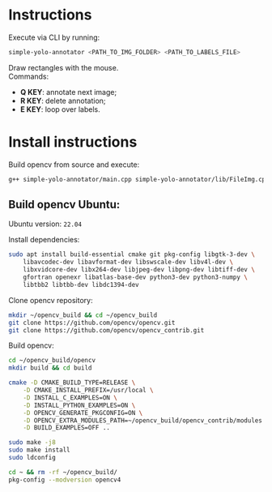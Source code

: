 # Instructions

Execute via CLI by running:
```bash
simple-yolo-annotator <PATH_TO_IMG_FOLDER> <PATH_TO_LABELS_FILE>
```

Draw rectangles with the mouse.  
Commands:
* __Q KEY__: annotate next image;
* __R KEY__: delete annotation;
* __E KEY__: loop over labels.

# Install instructions

Build opencv from source and execute:  
```bash
g++ simple-yolo-annotator/main.cpp simple-yolo-annotator/lib/FileImg.cpp simple-yolo-annotator/lib/helpers.cpp -o Build/Ubuntu/simple-yolo-annotator `pkg-config --cflags --libs opencv4`
```

## Build opencv Ubuntu:
Ubuntu version: `22.04`  

Install dependencies:  
```bash
sudo apt install build-essential cmake git pkg-config libgtk-3-dev \
    libavcodec-dev libavformat-dev libswscale-dev libv4l-dev \
    libxvidcore-dev libx264-dev libjpeg-dev libpng-dev libtiff-dev \
    gfortran openexr libatlas-base-dev python3-dev python3-numpy \
    libtbb2 libtbb-dev libdc1394-dev
```
Clone opencv repository:  
```bash
mkdir ~/opencv_build && cd ~/opencv_build
git clone https://github.com/opencv/opencv.git
git clone https://github.com/opencv/opencv_contrib.git
```
Build opencv:  
```bash
cd ~/opencv_build/opencv
mkdir build && cd build

cmake -D CMAKE_BUILD_TYPE=RELEASE \
    -D CMAKE_INSTALL_PREFIX=/usr/local \
    -D INSTALL_C_EXAMPLES=ON \
    -D INSTALL_PYTHON_EXAMPLES=ON \
    -D OPENCV_GENERATE_PKGCONFIG=ON \
    -D OPENCV_EXTRA_MODULES_PATH=~/opencv_build/opencv_contrib/modules \
    -D BUILD_EXAMPLES=OFF ..

sudo make -j8
sudo make install
sudo ldconfig

cd ~ && rm -rf ~/opencv_build/
pkg-config --modversion opencv4
```

